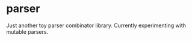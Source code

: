 # parser

Just another toy parser combinator library. Currently experimenting with mutable parsers.
